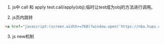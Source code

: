 1. js中 call 和 apply
 test.call/apply(obj);临时让test成为obj的方法进行调用。

2. js页内跳转
```html
<a href="javascript:(screen.width>=768)?window.open('https://nba.hupu.com/'):window.location.href='https://www.baidu.com/'" class="case-item"> 

```

3. js new机制

